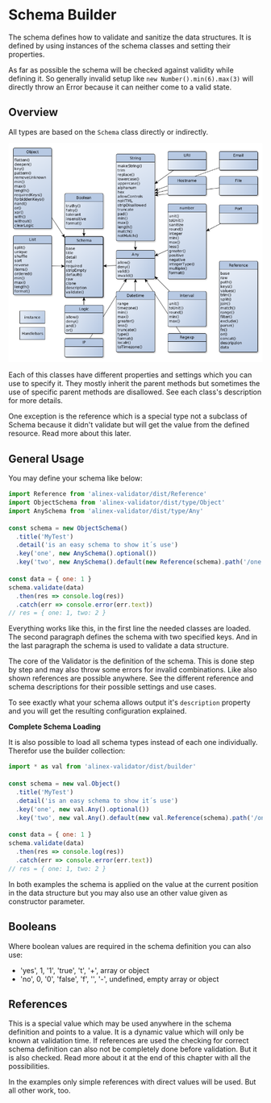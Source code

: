 # Schema Builder

The schema defines how to validate and sanitize the data structures. It is defined
by using instances of the schema classes and setting their properties.

As far as possible the schema will be checked against validity while defining it. So generally
invalid setup like `new Number().min(6).max(3)` will directly throw an Error because it can neither
come to a valid state.


## Overview

All types are based on the `Schema` class directly or indirectly.

![Schema types](schema-types.png)

Each of this classes have different properties and settings which you can use to
specify it. They mostly inherit the parent methods but sometimes the use of specific parent methods
are disallowed. See each class's description for more details.

One exception is the reference which is a special type not a subclass of Schema because it
didn't validate but will get the value from the defined resource. Read more about this later.


## General Usage

You may define your schema like below:

```js
import Reference from 'alinex-validator/dist/Reference'
import ObjectSchema from 'alinex-validator/dist/type/Object'
import AnySchema from 'alinex-validator/dist/type/Any'

const schema = new ObjectSchema()
  .title('MyTest')
  .detail('is an easy schema to show it´s use')
  .key('one', new AnySchema().optional())
  .key('two', new AnySchema().default(new Reference(schema).path('/one')))

const data = { one: 1 }
schema.validate(data)
  .then(res => console.log(res))
  .catch(err => console.error(err.text))
// res = { one: 1, two: 2 }
```

Everything works like this, in the first line the needed classes are loaded. The
second paragraph defines the schema with two specified keys. And in the last paragraph
the schema is used to validate a data structure.

The core of the Validator is the definition of the schema. This is done step by step and may
also throw some errors for invalid combinations. Like also shown references are possible
anywhere.
See the different reference and schema descriptions for their possible settings and use cases.

To see exactly what your schema allows output it's `description` property and you
will get the resulting configuration explained.

__Complete Schema Loading__

It is also possible to load all schema types instead of each one individually. Therefor use the
builder collection:

```js
import * as val from 'alinex-validator/dist/builder'

const schema = new val.Object()
  .title('MyTest')
  .detail('is an easy schema to show it´s use')
  .key('one', new val.Any().optional())
  .key('two', new val.Any().default(new val.Reference(schema).path('/one')))

const data = { one: 1 }
schema.validate(data)
  .then(res => console.log(res))
  .catch(err => console.error(err.text))
// res = { one: 1, two: 2 }
```

In both examples the schema is applied on the value at the current position in the data structure
but you may also use an other value given as constructor parameter.


## Booleans

Where boolean values are required in the schema definition you can also use:
- 'yes', 1, '1', 'true', 't', '+', array or object
- 'no', 0, '0', 'false', 'f', '', '-', undefined, empty array or object


## References

This is a special value which may be used anywhere in the schema definition and points to a value.
It is a dynamic value which will only be known at validation time. If references are used the checking for correct schema definition can also not be completely done before validation. But it is also checked.
Read more about it at the end of this chapter with all the possibilities.

In the examples only simple references with direct values will be used. But all other work, too.
